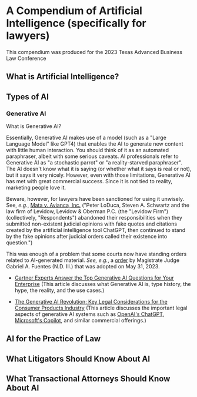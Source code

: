 # A Compendium of Artificial Intelligence (specifically for lawyers)
This compendium was produced for the 2023 Texas Advanced Business Law Conference 
## What is Artificial Intelligence?
## Types of AI
### Generative AI 
What is Generative AI?

Essentially, Generative AI makes use of a model (such as a "Large Language Model" like GPT4) that enables the AI to generate new content with little human interaction.  You should think of it as an automated paraphraser, albeit with some serious caveats.  AI professionals refer to Generative AI as "a stochastic parrot" or "a reality-starved paraphraser".  The AI doesn't know what it is saying (or whether what it says is real or not), but it says it very nicely.  However, even with those limitations, Generative AI has met with great commercial success.  Since it is not tied to reality, marketing people love it.  

Beware, however, for lawyers have been sanctioned for using it unwisely.  See, *e.g.*, [Mata v. Avianca, Inc.](https://storage.courtlistener.com/recap/gov.uscourts.nysd.575368/gov.uscourts.nysd.575368.54.0_3.pdf) ("Peter LoDuca, Steven A. Schwartz and the law firm of Levidow, Levidow & Oberman P.C. (the "Levidow Firm") (collectively, "Respondents") abandoned their responsibilities when they submitted non-existent judicial opinions with fake quotes and citations created by the artificial intelligence tool ChatGPT, then continued to stand by the fake opinions after judicial orders called their existence into question.")

This was enough of a problem that some courts now have standing orders related to AI-generated material.  *See, e.g.*, a [order](http://chrome-extension/efaidnbmnnnibpcajpcglclefindmkaj/https:/www.ilnd.uscourts.gov/_assets/_documents/_forms/_judges/Fuentes/Standing%20Order%20For%20Civil%20Cases%20Before%20Judge%20Fuentes%20rev'd%205-31-23.pdf) by Magistrate Judge Gabriel A. Fuentes (N.D. Ill.) that was adopted on May 31, 2023.

- [Gartner Experts Answer the Top Generative AI Questions for Your Enterprise](https://www.gartner.com/en/topics/generative-ai) (This article discusses what Generative AI is, type history, the hype, the reality, and the use cases.)

- [The Generative AI Revolution: Key Legal Considerations for the Consumer Products Industry](https://www.natlawreview.com/article/generative-ai-revolution-key-legal-considerations-consumer-products-industry) (This article discusses the important legal aspects of generative AI systems such as [OpenAI's ChatGPT](https://openai.com/blog/chatgpt), [Microsoft's Copilot](https://adoption.microsoft.com/en-us/copilot/), and similar commercial offerings.)

## AI for the Practice of Law
## What Litigators Should Know About AI
## What Transactional Attorneys Should Know About AI
